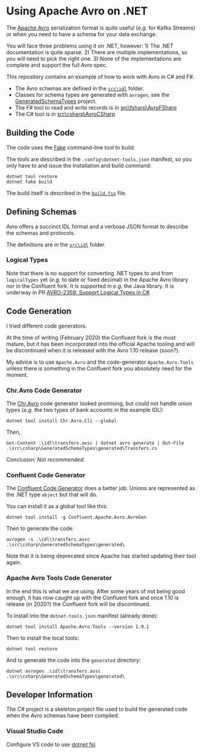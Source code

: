 # Using Apache Avro on .NET

The [Apache Avro](https://avro.apache.org/) serialization format is quite useful (_e.g._ for Kafka Streams) or 
when you need to have a schema for your data exchange.

You will face three problems using it on .NET, however:
    1) The .NET documentation is quite sparse.
    2) There are multiple implementations, so you will need to pick the right one.
    3) None of the implementations are complete and support the full Avro spec.

This repository contains an example of how to work with Avro in C# and F#.

- The Avro schemas are defined in the [`src\idl`](src/idl) folder.
- Classes for schema types are generated with `avrogen`, see the [GeneratedSchemaTypes](src/csharp/GeneratedSchemaTypes) project.
- The F# tool to read and write records is in [src\fsharp\AvroFSharp](src/fsharp/AvroFSharp)
- The C# tool is in [src\csharp\AvroCSharp](src/csharp/AvroCSharp)

## Building the Code

The code uses the [Fake](https://fake.build) command-line tool to build:

The tools are described in the `.config\dotnet-tools.json` manifest, 
so you only have to and issue the installation and build command:

    dotnet tool restore
    dotnet fake build

The build itself is described in the [`build.fsx`](build.fsx) file.


## Defining Schemas

Avro offers a succinct IDL format and a verbose JSON format to describe 
the schemas and protocols.

The definitions are in the [`src\idl`](src/idl) folder.

### Logical Types
Note that there is no support for converting .NET types to and from `logicalTypes` yet (_e.g._ to date or fixed decimal) in the Apache Avro library nor in the Confluent fork.
It is supported in _e.g._ the Java library. It is underway in PR [AVRO-2359: Support Logical Types in C#](https://github.com/apache/avro/pull/492).


## Code Generation
I tried different code generators.

At the time of writing (February 2020) the Confluent fork is the most mature,
but it has been incorporated into the official Apache tooling and
will be discontinued when it is released with the Avro 1.10 release (soon?).

My advice is to use `Apache.Avro` and the code-generator `Apache.Avro.Tools` unless
there is something in the Confluent fork you absolutely need for the moment.

### Chr.Avro Code Generator

The [Chr.Avro](https://engineering.chrobinson.com/dotnet-avro/) code generator looked promising, but
could not handle union types (_e.g._ the two types of bank accounts in the example IDL):

    dotnet tool install Chr.Avro.Cli --global

Then, 

    Get-Content .\idl\transfers.avsc | dotnet avro generate | Out-File .\src\csharp\GeneratedSchemaTypes\generated\Transfers.cs

Conclusion: *Not recommended.*

### Confluent Code Generator

The [Confluent Code Generator](https://www.nuget.org/packages/Confluent.Apache.Avro.AvroGen/) does a better job.
Unions are represented as the .NET type `object` but that will do.

You can install it as a global tool like this:

    dotnet tool install -g Confluent.Apache.Avro.AvroGen

Then to generate the code:

    avrogen -s .\idl\transfers.avsc  .\src\csharp\GeneratedSchemaTypes\generated\

Note that it is being deprecated since Apache has started updating their tool again.

### Apache Avro Tools Code Generator

In the end this is what we are using. After some years of not being good enough, it has now caught up with the Confluent fork and
once 1.10 is release (in 2020?) the Confluent fork will be discontinued.

To install into the `dotnet-tools.json` manifest (already done):

    dotnet tool install Apache.Avro.Tools --version 1.9.1

Then to install the local tools:

    dotnet tool restore

And to generate the code into the `generated` directory:

    dotnet avrogen .\idl\transfers.avsc  .\src\csharp\GeneratedSchemaTypes\generated\



## Developer Information

The C# project is a skeleton project file used to build the generated code when the Avro schemas have been compiled.

### Visual Studio Code

Configure VS code to use [dotnet fsi](https://github.com/ionide/ionide-vscode-fsharp/issues/1237).

